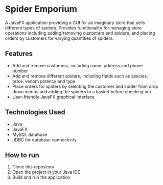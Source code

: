 # Spider Emporium

A JavaFX application providing a GUI for an imaginary store that sells different types of spiders.
Provides functionality for managing store operations including adding/removing customers and spiders, and placing orders by customers for varying quantities of spiders.

## Features

- Add and remove customers, including name, address and phone number
- Add and remove different spiders, including fields such as species, price, venom potency and type
- Place orders for spiders by selecting the customer and spider from drop down menus and adding the spiders to a basket before checking out
- User-friendly JavaFX graphical interface

## Technologies Used

- Java
- JavaFX
- MySQL database
- JDBC for database connectivity

## How to run

1. Clone this repository
2. Open the project in your Java IDE
3. Build and run the application